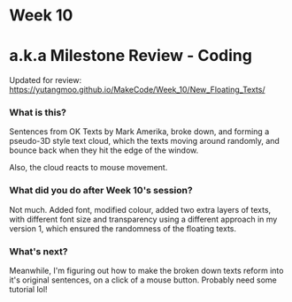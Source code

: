 # Week 10 

# a.k.a Milestone Review - Coding

Updated for review: https://yutangmoo.github.io/MakeCode/Week_10/New_Floating_Texts/

### What is this?

Sentences from OK Texts by Mark Amerika, broke down, and forming a pseudo-3D style text cloud, which the texts moving around randomly, and bounce back when they hit the edge of the window. 

Also, the cloud reacts to mouse movement.

### What did you do after Week 10's session?

Not much. Added font, modified colour, added two extra layers of texts, with different font size and transparency using a different approach in my version 1, which ensured the randomness of the floating texts.

### What's next?

Meanwhile, I'm figuring out how to make the broken down texts reform into it's original sentences, on a click of a mouse button. Probably need some tutorial lol!